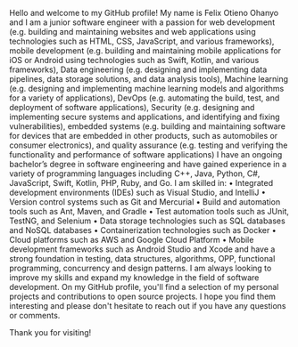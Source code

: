 Hello and welcome to my GitHub profile!
My name is Felix Otieno Ohanyo and I am a junior software engineer with a passion for web development (e.g. building and maintaining websites and web applications using technologies such as HTML, CSS, JavaScript, and various frameworks), mobile development (e.g. building and maintaining mobile applications for iOS or Android using technologies such as Swift, Kotlin, and various frameworks), Data engineering (e.g. designing and implementing data pipelines, data storage solutions, and data analysis tools), Machine learning (e.g. designing and implementing machine learning models and algorithms for a variety of applications), DevOps (e.g. automating the build, test, and deployment of software applications), Security (e.g. designing and implementing secure systems and applications, and identifying and fixing vulnerabilities), embedded systems (e.g. building and maintaining software for devices that are embedded in other products, such as automobiles or consumer electronics), and quality assurance (e.g. testing and verifying the functionality and performance of software applications) I have an ongoing bachelor’s degree in software engineering and have gained experience in a variety of programming languages including C++, Java, Python, C#, JavaScript, Swift, Kotlin, PHP, Ruby, and Go. I am skilled in:
• Integrated development environments (IDEs) such as Visual Studio, and IntelliJ
• Version control systems such as Git and Mercurial
• Build and automation tools such as Ant, Maven, and Gradle
• Test automation tools such as JUnit, TestNG, and Selenium
• Data storage technologies such as SQL databases and NoSQL databases
• Containerization technologies such as Docker
• Cloud platforms such as AWS and Google Cloud Platform
• Mobile development frameworks such as Android Studio and Xcode
and have a strong foundation in testing, data structures, algorithms, OPP, functional programming, concurrency and design patterns. I am always looking to improve my skills and expand my knowledge in the field of software development. On my GitHub profile, you'll find a selection of my personal projects and contributions to open source projects. I hope you find them interesting and please don't hesitate to reach out if you have any questions or comments.

Thank you for visiting!

